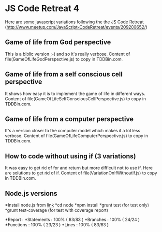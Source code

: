 JS Code Retreat 4
=================

Here are some javascript variations following the the JS Code Retreat (http://www.meetup.com/JavaScript-CodeRetreat/events/209200652/)

Game of life from God perspective
---------------------------------
This is a biblic version ;-) and so it's really verbose.
Content of file(GameOfLifeGodPerspective.js) to copy in TDDBin.com.


Game of life from a self conscious cell perspective
---------------------------------------------------
It shows how easy it is to implement the game of life in different ways.
Content of file(GameOfLifeSelfConsciousCellPerspective.js) to copy in TDDBin.com.

Game of life from a computer perspective
----------------------------------------
It's a version closer to the computer model which makes it a lot less verbose.
Content of file(GameOfLifeComputerPerspective.js) to copy in TDDBin.com.


How to code without using if (3 variations)
-------------------------------------------
It was easy to get rid of for and return but more difficult not to use if.
Here are solutions to get rid of if.
Content of file(VariationOnIfWithoutIf.js) to copy in TDDBin.com.

Node.js versions
----------------
*Install node.js from [link](http://nodejs.org/)
*cd node
*npm install
*grunt test (for test only)
*grunt test-coverage (for test with coverage report)

*Report :
    *Statements   : 100% ( 83/83 )
    *Branches     : 100% ( 24/24 )
    *Functions    : 100% ( 23/23 )
    *Lines        : 100% ( 83/83 )
